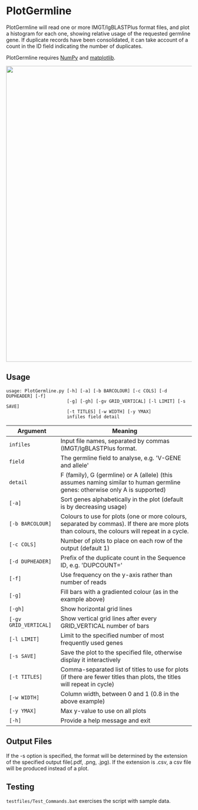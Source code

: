 # PlotGermline #

PlotGermline will read one or more IMGT/IgBLASTPlus format files, and plot a histogram for each one, showing relative usage of the requested germline gene. If duplicate records have been consolidated, it can take account of a count in the ID field indicating the number of duplicates.

PlotGermline requires [NumPy](http://www.numpy.org) and [matplotlib](http://matplotlib.org).

<img src="https://rawgit.com/williamdlees/BioTools/master/docs/germlines.png" width="800">

## Usage ##

    usage: PlotGermline.py [-h] [-a] [-b BARCOLOUR] [-c COLS] [-d DUPHEADER] [-f]
                           [-g] [-gh] [-gv GRID_VERTICAL] [-l LIMIT] [-s SAVE]
                           [-t TITLES] [-w WIDTH] [-y YMAX]
                           infiles field detail

Argument|Meaning
---------|-------
`infiles`|Input file names, separated by commas (IMGT/IgBLASTPlus format.
`field`|The germline field to analyse, e.g. 'V-GENE and allele'
`detail`|F (family), G (germline) or A (allele) (this assumes naming similar to human germline genes: otherwise only A is supported)
`[-a]`|Sort genes alphabetically in the plot (default is by decreasing usage)
`[-b BARCOLOUR]`|Colours to use for plots (one or more colours, separated by commas). If there are more plots than colours, the colours will repeat in a cycle.
`[-c COLS]`|Number of plots to place on each row of the output (default 1)
`[-d DUPHEADER]`|Prefix of the duplicate count in the Sequence ID, e.g. 'DUPCOUNT='
`[-f]`|Use frequency on the y-axis rather than number of reads
`[-g]`|Fill bars with a gradiented colour (as in the example above)
`[-gh]`|Show horizontal grid lines
`[-gv GRID_VERTICAL]`|Show vertical grid lines after every GRID_VERTICAL number of bars
`[-l LIMIT]`|Limit to the specified number of most frequently used genes
`[-s SAVE]`|Save the plot to the specified file, otherwise display it interactively
`[-t TITLES]`|Comma-separated list of titles to use for plots (if there are fewer titles than plots, the titles will repeat in cycle)
`[-w WIDTH]`|Column width, between 0 and 1 (0.8 in the above example)
`[-y YMAX]`|Max y-value to use on all plots
`[-h]`|Provide a help message and exit

## Output Files ##

If the -s option is specified, the format will be determined by the extension of the specified output file(.pdf, .png, .jpg). If the extension is .csv, a csv file will be produced instead of a plot.

## Testing ##

`testfiles/Test_Commands.bat` exercises the script with sample data.